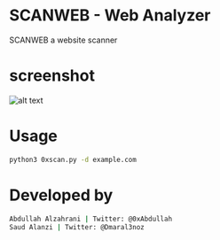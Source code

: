 # SCANWEB - Web Analyzer
 SCANWEB  a website scanner

# screenshot

![alt text](https://github.com/0xAbdullah/0xSCAN/blob/master/Screenshot.png)

# Usage
```bash
python3 0xscan.py -d example.com

```
# Developed by
``` bash
Abdullah Alzahrani | Twitter: @0xAbdullah
Saud Alanzi | Twitter: @Dmaral3noz
```
